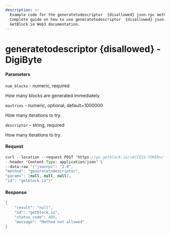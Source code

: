 ```yaml
---
description: >-
  Example code for the generatetodescriptor  {disallowed} json-rpc method.
  Сomplete guide on how to use generatetodescriptor  {disallowed} json-rpc in
  GetBlock.io Web3 documentation.
---
```


# generatetodescriptor {disallowed} - DigiByte

#### Parameters

`num_blocks` - numeric, required

How many blocks are generated immediately.

`maxtries` - numeric, optional, default=1000000

How many iterations to try.

`descriptor` - string, required

How many iterations to try.

#### Request

```java
curl --location --request POST 'https://go.getblock.io/<ACCESS-TOKEN>/' \
--header 'Content-Type: application/json' \ 
--data-raw '{"jsonrpc": "2.0",
"method": "generatetodescriptor",
"params": [null, null, null],
"id": "getblock.io"}'
```

#### Response

```java
{
    "result": "null",
    "id": "getblock.io",
    "status_code": 405,
    "message": "Method not allowed"
}
```
